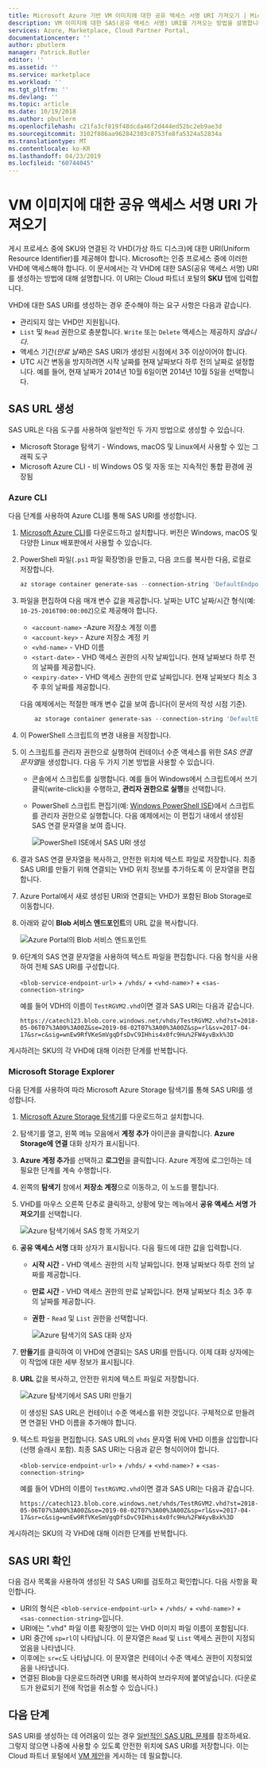 ```yaml
---
title: Microsoft Azure 기반 VM 이미지에 대한 공유 액세스 서명 URI 가져오기 | Microsoft Docs
description: VM 이미지에 대한 SAS(공유 액세스 서명) URI를 가져오는 방법을 설명합니다.
services: Azure, Marketplace, Cloud Partner Portal,
documentationcenter: ''
author: pbutlerm
manager: Patrick.Butler
editor: ''
ms.assetid: ''
ms.service: marketplace
ms.workload: ''
ms.tgt_pltfrm: ''
ms.devlang: ''
ms.topic: article
ms.date: 10/19/2018
ms.author: pbutlerm
ms.openlocfilehash: c21fa3cf819f48dcda46f2d444ed52bc2eb9ae3d
ms.sourcegitcommit: 3102f886aa962842303c8753fe8fa5324a52834a
ms.translationtype: MT
ms.contentlocale: ko-KR
ms.lasthandoff: 04/23/2019
ms.locfileid: "60744045"
---
```

# <a name="get-shared-access-signature-uri-for-your-vm-image"></a>VM 이미지에 대한 공유 액세스 서명 URI 가져오기

게시 프로세스 중에 SKU와 연결된 각 VHD(가상 하드 디스크)에 대한 URI(Uniform Resource Identifier)를 제공해야 합니다. Microsoft는 인증 프로세스 중에 이러한 VHD에 액세스해야 합니다. 이 문서에서는 각 VHD에 대한 SAS(공유 액세스 서명) URI를 생성하는 방법에 대해 설명합니다. 이 URI는 Cloud 파트너 포털의 **SKU** 탭에 입력합니다. 

VHD에 대한 SAS URI를 생성하는 경우 준수해야 하는 요구 사항은 다음과 같습니다.

- 관리되지 않는 VHD만 지원됩니다.
- `List` 및 `Read` 권한으로 충분합니다. `Write` 또는 `Delete` 액세스는 제공하지 *않습니다*.
- 액세스 기간(*만료 날짜*)은 SAS URI가 생성된 시점에서 3주 이상이어야 합니다.
- UTC 시간 변동을 방지하려면 시작 날짜를 현재 날짜보다 하루 전의 날짜로 설정합니다. 예를 들어, 현재 날짜가 2014년 10월 6일이면 2014년 10월 5일을 선택합니다.

## <a name="generate-the-sas-url"></a>SAS URL 생성

SAS URL은 다음 도구를 사용하여 일반적인 두 가지 방법으로 생성할 수 있습니다.

-   Microsoft Storage 탐색기 - Windows, macOS 및 Linux에서 사용할 수 있는 그래픽 도구
-   Microsoft Azure CLI - 비 Windows OS 및 자동 또는 지속적인 통합 환경에 권장됨


### <a name="azure-cli"></a>Azure CLI

다음 단계를 사용하여 Azure CLI를 통해 SAS URI를 생성합니다.

1. [Microsoft Azure CLI](https://azure.microsoft.com/documentation/articles/xplat-cli-install/)를 다운로드하고 설치합니다.  버전은 Windows, macOS 및 다양한 Linux 배포판에서 사용할 수 있습니다. 
2. PowerShell 파일(`.ps1` 파일 확장명)을 만들고, 다음 코드를 복사한 다음, 로컬로 저장합니다.

   ``` powershell
   az storage container generate-sas --connection-string 'DefaultEndpointsProtocol=https;AccountName=<account-name>;AccountKey=<account-key>;EndpointSuffix=core.windows.net' --name <vhd-name> --permissions rl --start '<start-date>' --expiry '<expiry-date>'
   ```
    
3. 파일을 편집하여 다음 매개 변수 값을 제공합니다.  날짜는 UTC 날짜/시간 형식(예: `10-25-2016T00:00:00Z`)으로 제공해야 합니다.
   - `<account-name>` -Azure 저장소 계정 이름
   - `<account-key>` - Azure 저장소 계정 키
   - `<vhd-name>` - VHD 이름
   - `<start-date>` - VHD 액세스 권한의 시작 날짜입니다. 현재 날짜보다 하루 전의 날짜를 제공합니다. 
   - `<expiry-date>` - VHD 액세스 권한의 만료 날짜입니다.  현재 날짜보다 최소 3주 후의 날짜를 제공합니다. 
 
   다음 예제에서는 적절한 매개 변수 값을 보여 줍니다(이 문서의 작성 시점 기준).

   ``` powershell
       az storage container generate-sas --connection-string 'DefaultEndpointsProtocol=https;AccountName=st00009;AccountKey=6L7OWFrlabs7Jn23OaR3rvY5RykpLCNHJhxsbn9ONc+bkCq9z/VNUPNYZRKoEV1FXSrvhqq3aMIDI7N3bSSvPg==;EndpointSuffix=core.windows.net' --name vhds --permissions rl --start '2017-11-06T00:00:00Z' --expiry '2018-08-20T00:00:00Z'
   ```
 
4. 이 PowerShell 스크립트의 변경 내용을 저장합니다.
5. 이 스크립트를 관리자 권한으로 실행하여 컨테이너 수준 액세스를 위한 *SAS 연결 문자열*을 생성합니다.  다음 두 가지 기본 방법을 사용할 수 있습니다.
   - 콘솔에서 스크립트를 실행합니다.  예를 들어 Windows에서 스크립트에서 쓰기 클릭(write-click)을 수행하고, **관리자 권한으로 실행**을 선택합니다.
   - PowerShell 스크립트 편집기(예: [Windows PowerShell ISE](https://docs.microsoft.com/powershell/scripting/core-powershell/ise/introducing-the-windows-powershell-ise))에서 스크립트를 관리자 권한으로 실행합니다. 
     다음 예제에서는 이 편집기 내에서 생성된 SAS 연결 문자열을 보여 줍니다. 

     ![PowerShell ISE에서 SAS URI 생성](./media/publishvm_032.png)

6. 결과 SAS 연결 문자열을 복사하고, 안전한 위치에 텍스트 파일로 저장합니다.  최종 SAS URI를 만들기 위해 연결되는 VHD 위치 정보를 추가하도록 이 문자열을 편집합니다. 
7. Azure Portal에서 새로 생성된 URI와 연결되는 VHD가 포함된 Blob Storage로 이동합니다.
8. 아래와 같이 **Blob 서비스 엔드포인트**의 URL 값을 복사합니다.

    ![Azure Portal의 Blob 서비스 엔드포인트](./media/publishvm_033.png)

9. 6단계의 SAS 연결 문자열을 사용하여 텍스트 파일을 편집합니다.  다음 형식을 사용하여 전체 SAS URI를 구성합니다.

    `<blob-service-endpoint-url>` + `/vhds/` + `<vhd-name>?` + `<sas-connection-string>`

    예를 들어 VDH의 이름이 `TestRGVM2.vhd`이면 결과 SAS URI는 다음과 같습니다.

    `https://catech123.blob.core.windows.net/vhds/TestRGVM2.vhd?st=2018-05-06T07%3A00%3A00Z&se=2019-08-02T07%3A00%3A00Z&sp=rl&sv=2017-04-17&sr=c&sig=wnEw9RfVKeSmVgqDfsDvC9IHhis4x0fc9Hu%2FW4yvBxk%3D`

게시하려는 SKU의 각 VHD에 대해 이러한 단계를 반복합니다.


### <a name="microsoft-storage-explorer"></a>Microsoft Storage Explorer

다음 단계를 사용하여 따라 Microsoft Azure Storage 탐색기를 통해 SAS URI를 생성합니다.

1. [Microsoft Azure Storage 탐색기](https://azure.microsoft.com/features/storage-explorer/)를 다운로드하고 설치합니다.
2. 탐색기를 열고, 왼쪽 메뉴 모음에서 **계정 추가** 아이콘을 클릭합니다.  **Azure Storage에 연결** 대화 상자가 표시됩니다.
3. **Azure 계정 추가**를 선택하고 **로그인**을 클릭합니다.  Azure 계정에 로그인하는 데 필요한 단계를 계속 수행합니다.
4. 왼쪽의 **탐색기** 창에서 **저장소 계정**으로 이동하고, 이 노드를 펼칩니다.
5. VHD를 마우스 오른쪽 단추로 클릭하고, 상황에 맞는 메뉴에서 **공유 액세스 서명 가져오기**를 선택합니다. 

    ![Azure 탐색기에서 SAS 항목 가져오기](./media/publishvm_034.png)

6. **공유 액세스 서명** 대화 상자가 표시됩니다. 다음 필드에 대한 값을 입력합니다.
   - **시작 시간** - VHD 액세스 권한의 시작 날짜입니다. 현재 날짜보다 하루 전의 날짜를 제공합니다.
   - **만료 시간** - VHD 액세스 권한의 만료 날짜입니다.  현재 날짜보다 최소 3주 후의 날짜를 제공합니다.
   - **권한** - `Read` 및 `List` 권한을 선택합니다. 

     ![Azure 탐색기의 SAS 대화 상자](./media/publishvm_035.png)

7. **만들기**를 클릭하여 이 VHD에 연결되는 SAS URI를 만듭니다.  이제 대화 상자에는 이 작업에 대한 세부 정보가 표시됩니다. 
8. **URL** 값을 복사하고, 안전한 위치에 텍스트 파일로 저장합니다. 

    ![Azure 탐색기에서 SAS URI 만들기](./media/publishvm_036.png)

    이 생성된 SAS URL은 컨테이너 수준 액세스를 위한 것입니다.  구체적으로 만들려면 연결된 VHD 이름을 추가해야 합니다.

9. 텍스트 파일을 편집합니다. SAS URL의 `vhds` 문자열 뒤에 VHD 이름을 삽입합니다(선행 슬래시 포함).  최종 SAS URI는 다음과 같은 형식이어야 합니다.

    `<blob-service-endpoint-url>` + `/vhds/` + `<vhd-name>?` + `<sas-connection-string>`

    예를 들어 VDH의 이름이 `TestRGVM2.vhd`이면 결과 SAS URI는 다음과 같습니다.

    `https://catech123.blob.core.windows.net/vhds/TestRGVM2.vhd?st=2018-05-06T07%3A00%3A00Z&se=2019-08-02T07%3A00%3A00Z&sp=rl&sv=2017-04-17&sr=c&sig=wnEw9RfVKeSmVgqDfsDvC9IHhis4x0fc9Hu%2FW4yvBxk%3D`

게시하려는 SKU의 각 VHD에 대해 이러한 단계를 반복합니다.


## <a name="verify-the-sas-uri"></a>SAS URI 확인

다음 검사 목록을 사용하여 생성된 각 SAS URI를 검토하고 확인합니다.  다음 사항을 확인합니다.
- URI의 형식은 `<blob-service-endpoint-url>` + `/vhds/` + `<vhd-name>?` + `<sas-connection-string>`입니다.
- URI에는 ".vhd" 파일 이름 확장명이 있는 VHD 이미지 파일 이름이 포함됩니다.
- URI 중간에 `sp=rl`이 나타납니다. 이 문자열은 `Read` 및 `List` 액세스 권한이 지정되었음을 나타냅니다.
- 이후에는 `sr=c`도 나타납니다. 이 문자열은 컨테이너 수준 액세스 권한이 지정되었음을 나타냅니다.
- 연결된 Blob을 다운로드하려면 URI를 복사하여 브라우저에 붙여넣습니다.  (다운로드가 완료되기 전에 작업을 취소할 수 있습니다.)


## <a name="next-steps"></a>다음 단계

SAS URI를 생성하는 데 어려움이 있는 경우 [일반적인 SAS URL 문제](./cpp-common-sas-url-issues.md)를 참조하세요.  그렇지 않으면 나중에 사용할 수 있도록 안전한 위치에 SAS URI를 저장합니다. 이는 Cloud 파트너 포털에서 [VM 제안](./cpp-publish-offer.md)을 게시하는 데 필요합니다.
